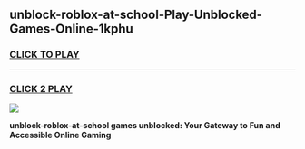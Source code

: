 
## unblock-roblox-at-school-Play-Unblocked-Games-Online-1kphu
<h3>
<a href="https://premium76.site?title=unblock-roblox-at-school&ref=25A">CLICK TO PLAY</a></h3>
<hr>

<h3>
<a href="https://premium76.site?title=unblock-roblox-at-school&ref=25A">CLICK 2 PLAY</a>
  
</h3>

<a href="https://premium76.site?title=unblock-roblox-at-school&ref=25A"><img src="https://clearcache.store/games.png"></a>


**unblock-roblox-at-school games unblocked: Your Gateway to Fun and Accessible Online Gaming**

